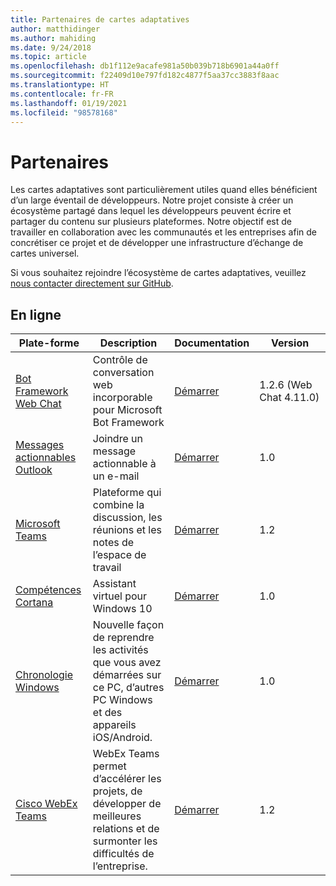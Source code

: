 ```yaml
---
title: Partenaires de cartes adaptatives
author: matthidinger
ms.author: mahiding
ms.date: 9/24/2018
ms.topic: article
ms.openlocfilehash: db1f112e9acafe981a50b039b718b6901a44a0ff
ms.sourcegitcommit: f22409d10e797fd182c4877f5aa37cc3883f8aac
ms.translationtype: HT
ms.contentlocale: fr-FR
ms.lasthandoff: 01/19/2021
ms.locfileid: "98578168"
---
```

# <a name="partners"></a>Partenaires

Les cartes adaptatives sont particulièrement utiles quand elles bénéficient d’un large éventail de développeurs. Notre projet consiste à créer un écosystème partagé dans lequel les développeurs peuvent écrire et partager du contenu sur plusieurs plateformes. Notre objectif est de travailler en collaboration avec les communautés et les entreprises afin de concrétiser ce projet et de développer une infrastructure d’échange de cartes universel.

Si vous souhaitez rejoindre l’écosystème de cartes adaptatives, veuillez [nous contacter directement sur GitHub](https://github.com/Microsoft/AdaptiveCards).

## <a name="live"></a>En ligne

Plate-forme | Description | Documentation | Version
---------|-------------|---------------|---------
[Bot Framework Web Chat](https://github.com/Microsoft/BotFramework-WebChat)  | Contrôle de conversation web incorporable pour Microsoft Bot Framework | [Démarrer](https://docs.microsoft.com/adaptive-cards/get-started/bots) | 1.2.6 (Web Chat 4.11.0)
[Messages actionnables Outlook](https://docs.microsoft.com/outlook/actionable-messages/)  | Joindre un message actionnable à un e-mail | [Démarrer](https://docs.microsoft.com/outlook/actionable-messages/) | 1.0
[Microsoft Teams](https://products.office.com/microsoft-teams/group-chat-software) | Plateforme qui combine la discussion, les réunions et les notes de l’espace de travail | [Démarrer](https://docs.microsoft.com/microsoftteams/platform/concepts/cards/cards-reference#adaptive-card) | 1.2
[Compétences Cortana](https://docs.microsoft.com/cortana/skills/adaptive-cards) | Assistant virtuel pour Windows 10 | [Démarrer](https://docs.microsoft.com/adaptive-cards/get-started/bots) | 1.0
[Chronologie Windows](https://blogs.windows.com/windowsexperience/2017/12/19/announcing-windows-10-insider-preview-build-17063-pc/) | Nouvelle façon de reprendre les activités que vous avez démarrées sur ce PC, d’autres PC Windows et des appareils iOS/Android. | [Démarrer](https://docs.microsoft.com/adaptive-cards/get-started/windows) | 1.0
[Cisco WebEx Teams](https://www.webex.com/team-collaboration.html) | WebEx Teams permet d’accélérer les projets, de développer de meilleures relations et de surmonter les difficultés de l’entreprise. | [Démarrer](https://developer.webex.com/docs/api/guides/cards) | 1.2
